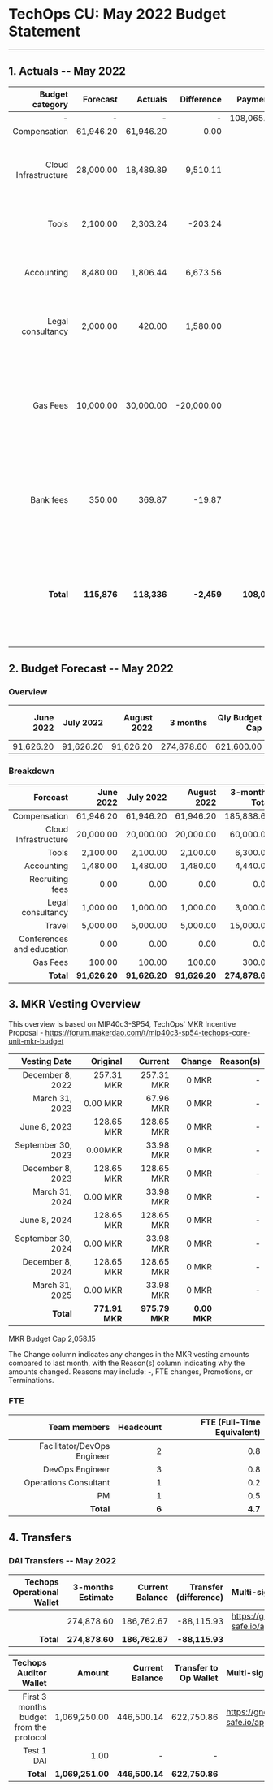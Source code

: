 # TechOps CU: May 2022 Budget Statement

---

## 1. Actuals -- May 2022

|Budget category|Forecast|Actuals|Difference|Payments|Difference reason(s)|
|------------:|---------:|---------:|-------:|-----------------:|-------------:|
|-|-|-|-|108,065.40|-|
|Compensation|61,946.20|61,946.20|0.00|-|-|
|Cloud Infrastructure|28,000.00|18,489.89|9,510.11|-|Safety buffer and forecast included AWS usage paid by customer|
|Tools|2,100.00|2,303.24|-203.24|-|Some tools bills depend on usage that month|
|Accounting|8,480.00|1,806.44|6,673.56|-|Sent less funds to Accountable than expected|
|Legal consultancy|2,000.00|420.00|1,580.00|-|Expected more to be charged for legal services|
|Gas Fees|10,000.00|30,000.00|-20,000.00|-|First 10k purchase in the case of emergencies after HUGE gas spike. Second 20k purchase is to refill the eth-filler.|
|Bank fees|350.00|369.87|-19.87|-|Increased bank fees as first time we paid sallaries from company's bank account.|
|**Total**|**115,876**|**118,336**|**-2,459**|**108,065**|**Difference between Actuals total and Payments total due to positive balance with Accountable**|

## 2. Budget Forecast -- May 2022

### Overview

|June 2022|July 2022|August 2022|3 months|Qly Budget Cap|Monthly Budget Cap|Annual Budget Cap + Buffer|
|------------:|---------:|---------:|-------:|-----------------:|-------------:|-------------------------:|
|91,626.20|91,626.20|91,626.20|274,878.60|621,600.00|207,200.00|2,486,400.00|

### Breakdown
|Forecast|June 2022|July 2022|August 2022|3-months Total|Qly Budget Cap|
|------------:|---------:|---------:|-------:|-----------------:|-------------:|
|Compensation|61,946.20|61,946.20|61,946.20|185,838.60|218,000.00|
|Cloud Infrastructure|20,000.00|20,000.00|20,000.00|60,000.00|171,000.00|
|Tools|2,100.00|2,100.00|2,100.00|6,300.00|13,500.00|
|Accounting|1,480.00|1,480.00|1,480.00|4,440.00|7,500.00|
|Recruiting fees|0.00|0.00|0.00|0.00|15,000.00|
|Legal consultancy|1,000.00|1,000.00|1,000.00|3,000.00|12,500.00|
|Travel|5,000.00|5,000.00|5,000.00|15,000.00|15,750.00|
|Conferences and education|0.00|0.00|0.00|0.00|4,500.00|
|Gas Fees|100.00|100.00|100.00|300.00|-|
|**Total**|**91,626.20**|**91,626.20**|**91,626.20**|**274,878.60**|**457,750.00**|


## 3. MKR Vesting Overview

This overview is based on MIP40c3-SP54, TechOps' MKR Incentive Proposal - https://forum.makerdao.com/t/mip40c3-sp54-techops-core-unit-mkr-budget

|Vesting Date|Original|Current|Change|Reason(s)|
|---------------:|---------:|---------:|-------:|-----------------:|
|December 8, 2022|257.31 MKR|257.31 MKR|0 MKR|-|
|March 31, 2023|0.00 MKR|67.96 MKR|0 MKR|-|
|June 8, 2023|128.65 MKR|128.65 MKR|0 MKR|-|
|September 30, 2023|0.00MKR|33.98 MKR|0 MKR|-|
|December 8, 2023|128.65 MKR|128.65 MKR|0 MKR|-|
|March 31, 2024|0.00 MKR|33.98 MKR|0 MKR|-|
|June 8, 2024|128.65 MKR|128.65 MKR|0 MKR|-|
|September 30, 2024|0.00 MKR|33.98 MKR|0 MKR|-|
|December 8, 2024|128.65 MKR|128.65 MKR|0 MKR|-|
|March 31, 2025|0.00 MKR|33.98 MKR|0 MKR|-|
|**Total**|**771.91 MKR**|**975.79 MKR**|**0.00 MKR**||

MKR Budget Cap 2,058.15

The Change column indicates any changes in the MKR vesting amounts compared to last month, with the Reason(s) column indicating why the amounts changed. Reasons may include: -, FTE changes, Promotions, or Terminations.

### FTE

|Team members|Headcount|FTE (Full-Time Equivalent)|
|---------------:|---------:|---------:|
|Facilitator/DevOps Engineer|2|0.8|
|DevOps Engineer|3|0.8|
|Operations Consultant|1|0.2|
|PM|1|0.5|
|**Total**|**6**|**4.7**|

## 4. Transfers

### DAI Transfers -- May 2022

|Techops Operational Wallet|3-months Estimate|Current Balance|Transfer (difference)|Multi-sig Address|
|------------------------------:|---------:|---------:|-------:|:-----------------|
||274,878.60|186,762.67|-88,115.93|https://gnosis-safe.io/app/eth:0x1a3DA79ee7dB30466cA752DE6a75DEf5e635b2f6/balances|
|**Total**|**274,878.60**|**186,762.67**|**-88,115.93**||


|Techops Auditor Wallet|Amount|Current Balance|Transfer to Op Wallet|Multi-sig Address|
|------------------------------:|---------:|---------:|-------:|:-----------------|
|First 3 months budget from the protocol|1,069,250.00|446,500.14|622,750.86|https://gnosis-safe.io/app/eth:0x2dC0420A736D1F40893B9481D8968E4D7424bC0B/balances|
|Test 1 DAI|1.00|-|-||
|**Total**|**1,069,251.00**|**446,500.14**|**622,750.86**|
